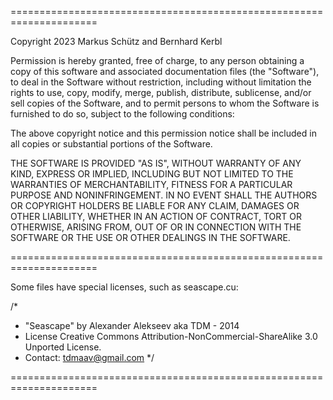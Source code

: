 =====================================================================

Copyright 2023 Markus Schütz and Bernhard Kerbl

Permission is hereby granted, free of charge, to any person obtaining a copy of this software and associated documentation files (the "Software"), to deal in the Software without restriction, including without limitation the rights to use, copy, modify, merge, publish, distribute, sublicense, and/or sell copies of the Software, and to permit persons to whom the Software is furnished to do so, subject to the following conditions:

The above copyright notice and this permission notice shall be included in all copies or substantial portions of the Software.

THE SOFTWARE IS PROVIDED "AS IS", WITHOUT WARRANTY OF ANY KIND, EXPRESS OR IMPLIED, INCLUDING BUT NOT LIMITED TO THE WARRANTIES OF MERCHANTABILITY, FITNESS FOR A PARTICULAR PURPOSE AND NONINFRINGEMENT. IN NO EVENT SHALL THE AUTHORS OR COPYRIGHT HOLDERS BE LIABLE FOR ANY CLAIM, DAMAGES OR OTHER LIABILITY, WHETHER IN AN ACTION OF CONTRACT, TORT OR OTHERWISE, ARISING FROM, OUT OF OR IN CONNECTION WITH THE SOFTWARE OR THE USE OR OTHER DEALINGS IN THE SOFTWARE.

=====================================================================

Some files have special licenses, such as seascape.cu: 

/*
 * "Seascape" by Alexander Alekseev aka TDM - 2014
 * License Creative Commons Attribution-NonCommercial-ShareAlike 3.0 Unported License.
 * Contact: tdmaav@gmail.com
 */

=====================================================================